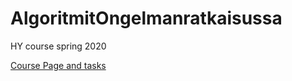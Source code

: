 # AlgoritmitOngelmanratkaisussa
 HY course spring 2020

[Course Page and tasks](https://cses.fi/alon20/list/)